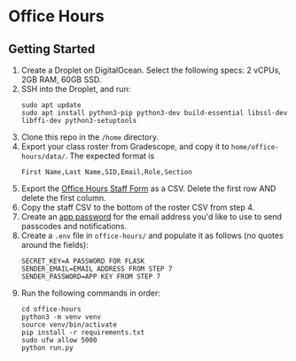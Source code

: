 # Office Hours

## Getting Started
1. Create a Droplet on DigitalOcean. Select the following specs: 2 vCPUs, 2GB RAM, 60GB SSD.
2. SSH into the Droplet, and run:
   ```
   sudo apt update
   sudo apt install python3-pip python3-dev build-essential libssl-dev libffi-dev python3-setuptools
   ```
3. Clone this repo in the `/home` directory.
4. Export your class roster from Gradescope, and copy it to `home/office-hours/data/`. The expected format is
   ```
   First Name,Last Name,SID,Email,Role,Section
   ```
5. Export the [Office Hours Staff Form](https://docs.google.com/spreadsheets/d/1Wn6h2tmi9SoQH9uGMbwoHEVriN5_zBFK5TA9VpunLVM/edit?usp=sharing) as a CSV. Delete the first row AND delete the first column.
6. Copy the staff CSV to the bottom of the roster CSV from step 4.
7. Create an [app password](https://support.google.com/accounts/answer/185833?hl=en) for the email address you'd like to use to send passcodes and notifications.
8. Create a `.env` file in `office-hours/` and populate it as follows (no quotes around the fields):
   ```
   SECRET_KEY=A PASSWORD FOR FLASK
   SENDER_EMAIL=EMAIL ADDRESS FROM STEP 7
   SENDER_PASSWORD=APP KEY FROM STEP 7
   ```
9. Run the following commands in order:
   ```
   cd office-hours
   python3 -m venv venv
   source venv/bin/activate
   pip install -r requirements.txt
   sudo ufw allow 5000
   python run.py
   ```
